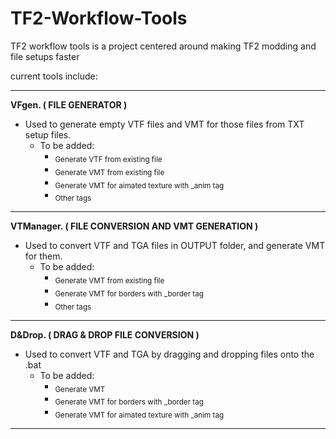 # TF2-Workflow-Tools

TF2 workflow tools is a project centered around
making TF2 modding and file setups faster

current tools include:
_______________________________________________________________________________________________ 

**VFgen. ( FILE GENERATOR )**
  - Used to generate empty VTF files and VMT for those files from TXT setup files.
    - To be added:
      - <sub>Generate VTF from existing file</sub>
      - <sub>Generate VMT from existing file</sub>
      - <sub>Generate VMT for aimated texture with _anim tag</sub>
      - <sub>Other tags</sub>
      
     
_______________________________________________________________________________________________

**VTManager. ( FILE CONVERSION AND VMT GENERATION )**
  - Used to convert VTF and TGA files in OUTPUT folder, and generate VMT for them.
    - To be added:
      - <sub>Generate VMT from existing file</sub>
      - <sub>Generate VMT for borders with _border tag</sub>
      - <sub>Other tags</sub>
      
    
_______________________________________________________________________________________________     
      
**D&Drop. ( DRAG & DROP FILE CONVERSION )**
  - Used to convert VTF and TGA by dragging and dropping files onto the .bat
    - To be added:
      - <sub>Generate VMT</sub>
      - <sub>Generate VMT for borders with _border tag</sub>
      - <sub>Generate VMT for aimated texture with _anim tag</sub>
      
      
_______________________________________________________________________________________________  
